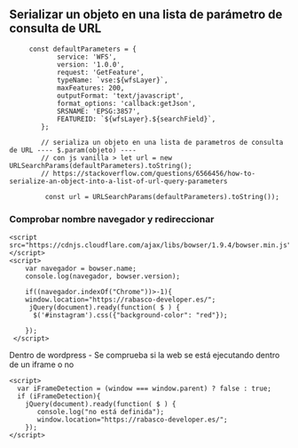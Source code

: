 
## Serializar un objeto en una lista de parámetro de consulta de URL

         const defaultParameters = {
                service: 'WFS',
                version: '1.0.0',
                request: 'GetFeature',
                typeName: `vse:${wfsLayer}`,
                maxFeatures: 200,
                outputFormat: 'text/javascript',
                format_options: 'callback:getJson',
                SRSNAME: 'EPSG:3857',
                FEATUREID: `${wfsLayer}.${searchField}`,
            };

            // serializa un objeto en una lista de parametros de consulta de URL ---- $.param(objeto) ----
            // con js vanilla > let url = new URLSearchParams(defaultParameters).toString();
            // https://stackoverflow.com/questions/6566456/how-to-serialize-an-object-into-a-list-of-url-query-parameters

             const url = URLSearchParams(defaultParameters).toString());





### Comprobar nombre navegador y redireccionar

    <script src="https://cdnjs.cloudflare.com/ajax/libs/bowser/1.9.4/bowser.min.js"></script>
    <script>
        var navegador = bowser.name;
        console.log(navegador, bowser.version);

        if((navegador.indexOf("Chrome"))>-1){
        window.location="https://rabasco-developer.es/";
         jQuery(document).ready(function( $ ) {
          $('#instagram').css({"background-color": "red"});

        });
     </script>

Dentro de wordpress - Se comprueba si la web se está ejecutando dentro de un iframe o no

    <script>
      var iFrameDetection = (window === window.parent) ? false : true;
      if (iFrameDetection){
        jQuery(document).ready(function( $ ) {
           console.log("no está definida");
           window.location="https://rabasco-developer.es/";
        }); 
    </script>
